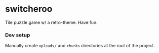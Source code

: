# switcheroo
Tile puzzle game w/ a retro-theme. Have fun.


### Dev setup

Manually create `uploads/` and `chunks` directories at the root of the project.